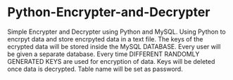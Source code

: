 # Python-Encrypter-and-Decrypter
Simple Encrypter and Decrypter using Python and MySQL.
Using Python to encrpyt data and store encrpyted data in a text file.
The keys of the ecrypted data will be stored inside the MySQL DATABASE.
Every user will be given a separate database.
Every time DIFFERENT RANDOMLY GENERATED KEYS are used for encryption of data.
Keys will be deleted once data is decrypted.
Table name will be set as password.
